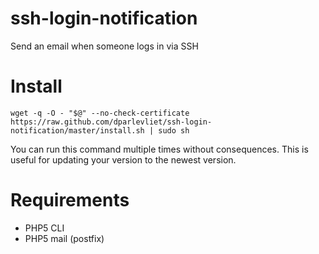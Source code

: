 # ssh-login-notification
Send an email when someone logs in via SSH

Install
=======
```
wget -q -O - "$@" --no-check-certificate https://raw.github.com/dparlevliet/ssh-login-notification/master/install.sh | sudo sh
```
You can run this command multiple times without consequences. This is useful for
updating your version to the newest version.

Requirements
============
* PHP5 CLI
* PHP5 mail (postfix)